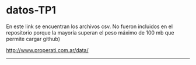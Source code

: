 # datos-TP1

En este link se encuentran los archivos csv. No fueron incluidos en el repositorio porque la mayoría superan el peso máximo de 100 mb que permite cargar github)

http://www.properati.com.ar/data/

---------------------------------------------------------


